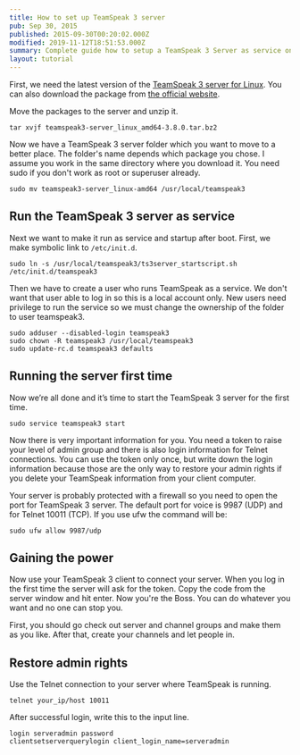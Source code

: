 ```yaml
---
title: How to set up TeamSpeak 3 server
pub: Sep 30, 2015
published: 2015-09-30T00:20:02.000Z
modified: 2019-11-12T18:51:53.000Z
summary: Complete guide how to setup a TeamSpeak 3 Server as service on Linux server.
layout: tutorial
---
```


First, we need the latest version of the <a href="http://ftp.4players.de/pub/hosted/ts3/releases/" rel="noreferrer noopener" target="_blank">TeamSpeak 3 server for Linux</a>. You can also download the package from <a href="https://www.teamspeak.com/en/downloads/" rel="noreferrer noopener" target="_blank">the official website</a>.

Move the packages to the server and unzip it.

```Shell
tar xvjf teamspeak3-server_linux_amd64-3.8.0.tar.bz2
```

Now we have a TeamSpeak 3 server folder which you want to move to a better place. The folder's name depends which package you chose. I assume you work in the same directory where you download it. You need sudo if you don't work as root or superuser already.

```Shell
sudo mv teamspeak3-server_linux-amd64 /usr/local/teamspeak3
```

## Run the TeamSpeak 3 server as service

Next we want to make it run as service and startup after boot. First, we make symbolic link to `/etc/init.d`.

```Shell
sudo ln -s /usr/local/teamspeak3/ts3server_startscript.sh /etc/init.d/teamspeak3
```

Then we have to create a user who runs TeamSpeak as a service. We don't want that user able to log in so this is a local account only. New users need privilege to run the service so we must change the ownership of the folder to user teamspeak3.

```Shell
sudo adduser --disabled-login teamspeak3
sudo chown -R teamspeak3 /usr/local/teamspeak3
sudo update-rc.d teamspeak3 defaults
```

## Running the server first time

Now we’re all done and it’s time to start the TeamSpeak 3 server for the first time.

```Shell
sudo service teamspeak3 start
```

Now there is very important information for you. You need a token to raise your level of admin group and there is also login information for Telnet connections. You can use the token only once, but write down the login information because those are the only way to restore your admin rights if you delete your TeamSpeak information from your client computer.

Your server is probably protected with a firewall so you need to open the port for TeamSpeak 3 server. The default port for voice is 9987 (UDP) and for Telnet 10011 (TCP). If you use ufw the command will be:

```Shell
sudo ufw allow 9987/udp
```

## Gaining the power

Now use your TeamSpeak 3 client to connect your server. When you log in the first time the server will ask for the token. Copy the code from the server window and hit enter. Now you're the Boss. You can do whatever you want and no one can stop you.

First, you should go check out server and channel groups and make them as you like. After that, create your channels and let people in.

## Restore admin rights

Use the Telnet connection to your server where TeamSpeak is running.

```Shell
telnet your_ip/host 10011
```

After successful login, write this to the input line.

```Shell
login serveradmin password
clientsetserverquerylogin client_login_name=serveradmin
```